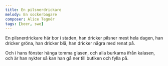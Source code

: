 ```yaml
---
title: En pilsnerdrickare
melody: En sockerbagare
composer: Alice Tegnér
tags: [beer, swe]
---
```


En pilsnerdrickare här bor i staden,
han dricker pilsner mest hela dagen,
han dricker gröna, han dricker blå,
han dricker några med renat på.

Och i hans fönster hänga tomma glasen,
och alla burkarna ifrån kalasen,
och är han nykter så kan han gå
ner till butiken och fylla på.
